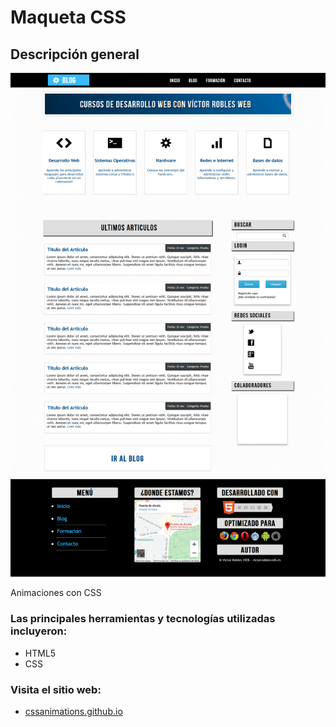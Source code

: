 # Maqueta CSS

## Descripción general

![Vista previa](./img/design.png)

Animaciones con CSS

### Las principales herramientas y tecnologías utilizadas incluyeron:

- HTML5
- CSS  

### Visita el sitio web:

- [cssanimations.github.io](https://roraima1986.github.io/cssanimations.github.io/)